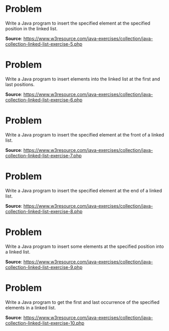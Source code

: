 # Problem
Write a Java program to insert the specified element at the specified position in the linked list.

**Source**: https://www.w3resource.com/java-exercises/collection/java-collection-linked-list-exercise-5.php

# Problem
Write a Java program to insert elements into the linked list at the first and last positions.

**Source**: https://www.w3resource.com/java-exercises/collection/java-collection-linked-list-exercise-6.php

# Problem
Write a Java program to insert the specified element at the front of a linked list.

**Source**: https://www.w3resource.com/java-exercises/collection/java-collection-linked-list-exercise-7.php

# Problem
Write a Java program to insert the specified element at the end of a linked list.

**Source**: https://www.w3resource.com/java-exercises/collection/java-collection-linked-list-exercise-8.php

# Problem
Write a Java program to insert some elements at the specified position into a linked list.

**Source**: https://www.w3resource.com/java-exercises/collection/java-collection-linked-list-exercise-9.php

# Problem
Write a Java program to get the first and last occurrence of the specified elements in a linked list.

**Source**: https://www.w3resource.com/java-exercises/collection/java-collection-linked-list-exercise-10.php




